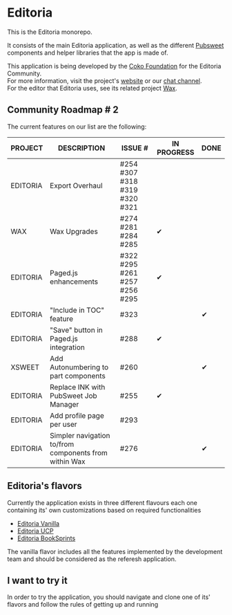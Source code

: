 # Editoria  

This is the Editoria monorepo.  

It consists of the main Editoria application, as well as the different [Pubsweet](https://gitlab.coko.foundation/pubsweet) components and helper libraries that the app is made of.  

This application is being developed by the [Coko Foundation](https://coko.foundation/) for the Editoria Community.  
For more information, visit the project's [website](https://editoria.pub/) or our [chat channel](https://mattermost.coko.foundation/coko/channels/editoria).  
For the editor that Editoria uses, see its related project [Wax](https://gitlab.coko.foundation/wax/wax).  

## Community Roadmap # 2
The current features on our list are the following:

| PROJECT       | DESCRIPTION                                                               | ISSUE # | IN PROGRESS | DONE |
|---------------|---------------------------------------------------------------------------|---------|-------------|------|
| EDITORIA      | Export Overhaul                                                           | #254 #307 #318 #319 #320 #321|             |        |
| WAX           | Wax Upgrades                                                              | #274 #281 #284 #285          |        ✔    |        |
| EDITORIA      | Paged.js enhancements                                                     | #322 #295 #261 #257 #256 #295|   ✔          |        |
| EDITORIA      | "Include in TOC" feature                                                  | #323    |                                  |   ✔     |
| EDITORIA      | "Save" button in Paged.js integration                                     | #288    |                      ✔            |        |
| XSWEET        | Add Autonumbering to part components                                      | #260    |                                  |  ✔      |
| EDITORIA      | Replace INK with PubSweet Job Manager                                     | #255    |✔                                 |        |
| EDITORIA      | Add profile page per user                                                 | #293    |                              |        |
| EDITORIA      | Simpler navigation to/from components from within Wax                     | #276    |                                  |    ✔    |

## Editoria's flavors
Currently the application exists in three different flavours each one containing its' own customizations based on required functionalities  

* [Editoria Vanilla](https://gitlab.coko.foundation/editoria/editoria-vanilla)  
* [Editoria UCP](https://gitlab.coko.foundation/editoria/ucp)  
* [Editoria BookSprints](https://gitlab.coko.foundation/editoria/booksprints)  

The vanilla flavor includes all the features implemented by the development team and should be considered as the referesh application. 

## I want to try it  

In order to try the application, you should navigate and clone one of its' flavors and follow the rules of getting up and running




